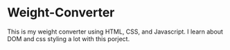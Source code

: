# Weight-Converter
This is my weight converter using HTML, CSS, and Javascript. I learn about DOM and css styling a lot with this porject.
